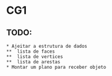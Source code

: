 # CG1
## TODO:
	* Ajeitar a estrutura de dados
	**	lista de faces
	**	lista de vertices
	**	lista de arestas
	* Montar um plano para receber objeto
